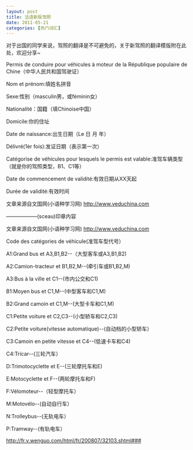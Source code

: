 ```yaml
---
layout: post
title: 法语新版驾照
date: 2011-05-21
categories: [热门词汇]  
---
```


对于出国的同学来说，驾照的翻译是不可避免的，关于新驾照的翻译模版附在此处，欢迎分享~

Permis de conduire pour véhicules à moteur de la République populaire de Chine（中华人民共和国驾驶证）

Nom et prénom:填姓名拼音

Sexe:性别（masculin男，或féminin女）

Nationalité：国籍（填Chinoise中国）

Domicile:你的住址

Date de naissance:出生日期（Le 日 月 年）

Délivré(1èr fois):发证日期（表示第一次）

Catégorise de véhicules pour lesquels le permis est valable:准驾车辆类型（就是你的驾照类型，B1、C1等）

Date de commencement de validité:有效日期从XX天起

Durée de validité:有效时间

文章来源自文国网(小语种学习网) http://www.veduchina.com

——————(sceau)印章内容

文章来源自文国网(小语种学习网) http://www.veduchina.com

Code des catégories de véhicule(准驾车型代号）

A1:Grand bus et A3,B1,B2--（大型客车或A3,B1,B2)

A2:Camion-tracteur et B1,B2,M--(牵引车或B1,B2,M)

A3:Bus à la ville et C1--(市内公交和C1)

B1:Moyen bus et C1,M--(中型客车和C1,M)

B2:Grand camoin et C1,M--(大型卡车和C1,M)

C1:Petite voiture et C2,C3--(小型轿车和C2,C3)

C2:Petite voiture(vitesse automatique)--(自动档的小型轿车）

C3:Camoin en petite vitesse et C4--(低速卡车和C4)

C4:Tricar--(三轮汽车）

D:Trimotocyclette et E--(三轮摩托车和E)

E:Motocyclette et F--(两轮摩托车和F)

F:Vélomoteur--（轻型摩托车）

M:Motovélo--(自动自行车）

N:Trolleybus--(无轨电车）

P:Tramway--(有轨电车）

http://fr.v.wenguo.com/html/fr/200807/32103.shtml###

